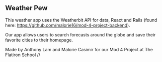 ## Weather Pew

This weather app uses the Weatherbit API for data, React and Rails (found here: https://github.com/malorie16/mod-4-project-backend).

Our app allows users to search forecasts around the globe and save their favorite cities to their homepage.

Made by Anthony Lam and Malorie Casimir for our Mod 4 Project at The Flatiron School //
